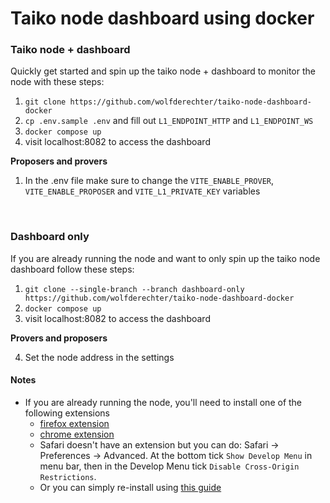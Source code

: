 # Taiko node dashboard using docker

### Taiko node + dashboard

Quickly get started and spin up the taiko node + dashboard to monitor the node with these steps:

1. `git clone https://github.com/wolfderechter/taiko-node-dashboard-docker`
2. `cp .env.sample .env` and fill out `L1_ENDPOINT_HTTP` and `L1_ENDPOINT_WS`
3. `docker compose up`
4. visit localhost:8082 to access the dashboard

**Proposers and provers**

1. In the .env file make sure to change the `VITE_ENABLE_PROVER`, `VITE_ENABLE_PROPOSER` and `VITE_L1_PRIVATE_KEY` variables

<br/>

### Dashboard only

If you are already running the node and want to only spin up the taiko node dashboard follow these steps:

1. `git clone --single-branch --branch dashboard-only https://github.com/wolfderechter/taiko-node-dashboard-docker`
2. `docker compose up`
3. visit localhost:8082 to access the dashboard

**Provers and proposers**

4. Set the node address in the settings

#### Notes

- If you are already running the node, you'll need to install one of the following extensions
    - [firefox extension](https://addons.mozilla.org/en-US/firefox/addon/cors-everywhere/)
    - [chrome extension](https://chrome.google.com/webstore/detail/allow-cors-access-control/lhobafahddgcelffkeicbaginigeejlf)
    - Safari doesn't have an extension but you can do: Safari -> Preferences -> Advanced.
    At the bottom tick `Show Develop Menu` in menu bar, then in the Develop Menu tick `Disable Cross-Origin Restrictions`.
    - Or you can simply re-install using [this guide](https://github.com/wolfderechter/taiko-node-dashboard-docker#taiko-node--dashboard)
